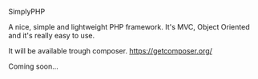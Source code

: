 SimplyPHP

A nice, simple and lightweight PHP framework. It's MVC, Object Oriented and it's really easy to use.

It will be available trough composer.
https://getcomposer.org/

Coming soon...